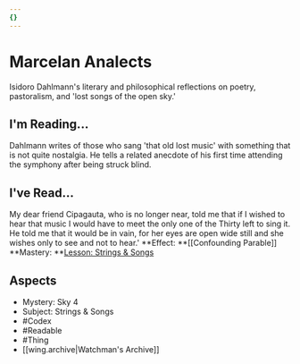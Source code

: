 ```yaml
---
{}
---
```

# Marcelan Analects
Isidoro Dahlmann's literary and philosophical reflections on poetry, pastoralism, and 'lost songs of the open sky.'
## I'm Reading...
Dahlmann writes of those who sang 'that old lost music' with something that is not quite nostalgia. He tells a related anecdote of his first time attending the symphony after being struck blind. 
## I've Read...
My dear friend Cipagauta, who is no longer near, told me that if I wished to hear that music I would have to meet the only one of the Thirty left to sing it. He told me that it would be in vain, for her eyes are open wide still and she wishes only to see and not to hear.'
**Effect: **[[Confounding Parable]]
**Mastery: **[Lesson: Strings & Songs](https://uadaf.theevilroot.xyz/rowenarium/element/x.strings.songs)
## Aspects
- Mystery: Sky 4
- Subject: Strings & Songs
- #Codex
- #Readable
- #Thing
- [[wing.archive|Watchman's Archive]]